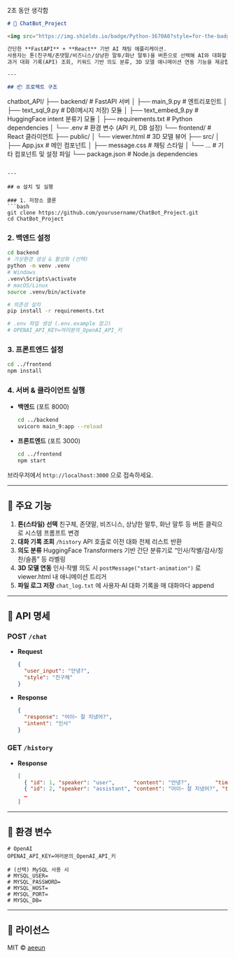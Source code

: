 2초 동안 생각함


```markdown
# 🤖 ChatBot_Project

<img src="https://img.shields.io/badge/Python-3670A0?style=for-the-badge&logo=python&logoColor=white"/> <img src="https://img.shields.io/badge/FastAPI-009688?style=for-the-badge&logo=fastapi&logoColor=white"/> <img src="https://img.shields.io/badge/React-20232A?style=for-the-badge&logo=react&logoColor=61DAFB"/> <img src="https://img.shields.io/badge/OpenAI-412991?style=for-the-badge&logo=openai&logoColor=white"/>

간단한 **FastAPI** + **React** 기반 AI 채팅 애플리케이션.  
사용자는 톤(친구체/존댓말/비즈니스/상냥한 말투/화난 말투)을 버튼으로 선택해 AI와 대화할 수 있으며,  
과거 대화 기록(API) 조회, 키워드 기반 의도 분류, 3D 모델 애니메이션 연동 기능을 제공합니다.

---

## 📦 프로젝트 구조

```

chatbot\_API/
├── backend/                # FastAPI 서버
│   ├── main\_9.py           # 엔트리포인트
│   ├── text\_sql\_9.py       # DB(메시지 저장) 모듈
│   ├── text\_embed\_9.py     # HuggingFace intent 분류기 모듈
│   ├── requirements.txt    # Python dependencies
│   └── .env                # 환경 변수 (API 키, DB 설정)
└── frontend/               # React 클라이언트
├── public/
│   └── viewer.html     # 3D 모델 뷰어
├── src/
│   ├── App.jsx         # 메인 컴포넌트
│   ├── message.css     # 채팅 스타일
│   └── ...             # 기타 컴포넌트 및 설정 파일
└── package.json        # Node.js dependencies

````

---

## ⚙️ 설치 및 실행

### 1. 저장소 클론
```bash
git clone https://github.com/yourusername/ChatBot_Project.git
cd ChatBot_Project
````

### 2. 백엔드 설정

```bash
cd backend
# 가상환경 생성 & 활성화 (선택)
python -m venv .venv
# Windows
.venv\Scripts\activate
# macOS/Linux
source .venv/bin/activate

# 의존성 설치
pip install -r requirements.txt

# .env 파일 생성 (.env.example 참고)
# OPENAI_API_KEY=여러분의_OpenAI_API_키
```

### 3. 프론트엔드 설정

```bash
cd ../frontend
npm install
```

### 4. 서버 & 클라이언트 실행

* **백엔드** (포트 8000)

  ```bash
  cd ../backend
  uvicorn main_9:app --reload
  ```

* **프론트엔드** (포트 3000)

  ```bash
  cd ../frontend
  npm start
  ```

브라우저에서 `http://localhost:3000` 으로 접속하세요.

---

## 🚀 주요 기능

1. **톤(스타일) 선택**
   친구체, 존댓말, 비즈니스, 상냥한 말투, 화난 말투 등 버튼 클릭으로 시스템 프롬프트 변경
2. **대화 기록 조회**
   `/history` API 호출로 이전 대화 전체 리스트 반환
3. **의도 분류**
   HuggingFace Transformers 기반 간단 분류기로 “인사/작별/감사/칭찬/슬픔” 등 라벨링
4. **3D 모델 연동**
   인사·작별 의도 시 `postMessage("start-animation")` 로 viewer.html 내 애니메이션 트리거
5. **파일 로그 저장**
   `chat_log.txt` 에 사용자·AI 대화 기록을 매 대화마다 append

---

## 📡 API 명세

### POST `/chat`

* **Request**

  ```json
  {
    "user_input": "안녕?",
    "style": "친구체"
  }
  ```
* **Response**

  ```json
  {
    "response": "어이~ 잘 지냈어?",
    "intent": "인사"
  }
  ```

### GET `/history`

* **Response**

  ```json
  [
    { "id": 1, "speaker": "user",      "content": "안녕?",        "timestamp": "2025-05-02T10:00:00" },
    { "id": 2, "speaker": "assistant", "content": "어이~ 잘 지냈어?", "timestamp": "2025-05-02T10:00:01" },
    …
  ]
  ```

---

## 🔑 환경 변수

```dotenv
# OpenAI
OPENAI_API_KEY=여러분의_OpenAI_API_키

# (선택) MySQL 사용 시
# MYSQL_USER=
# MYSQL_PASSWORD=
# MYSQL_HOST=
# MYSQL_PORT=
# MYSQL_DB=
```

---

## 📝 라이선스

MIT © [aeeun](https://github.com/aeeun-git)
